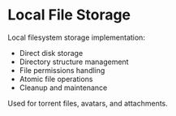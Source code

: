# Local File Storage

Local filesystem storage implementation:
- Direct disk storage
- Directory structure management
- File permissions handling
- Atomic file operations
- Cleanup and maintenance

Used for torrent files, avatars, and attachments.